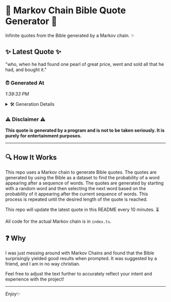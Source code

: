 # 📖 Markov Chain Bible Quote Generator 📖

Infinite quotes from the Bible generated by a Markov chain. ✨

## ✨ Latest Quote ✨
"who, when he had found one pearl of great price, went and sold all that he had, and bought it."

### ⏰ Generated At
*1:39:33 PM*

<details>
    <summary>🛠️ Generation Details</summary>
    <p>
        <strong>🌱 Seed:</strong> who,<br>
        <strong>🔄 Iterations:</strong> 19<br>
        <strong>📜 Context History:</strong><br>[ who, ]: when<br>[ who,, when ]: he<br>[ who,, when, he ]: had<br>[ who,, when, he, had ]: found<br>[ who,, when, he, had, found ]: one<br>[ who,, when, he, had, found, one ]: pearl<br>[ when, he, had, found, one, pearl ]: of<br>[ he, had, found, one, pearl, of ]: great<br>[ had, found, one, pearl, of, great ]: price,<br>[ found, one, pearl, of, great, price, ]: went<br>[ one, pearl, of, great, price,, went ]: and<br>[ pearl, of, great, price,, went, and ]: sold<br>[ of, great, price,, went, and, sold ]: all<br>[ great, price,, went, and, sold, all ]: that<br>[ price,, went, and, sold, all, that ]: he<br>[ went, and, sold, all, that, he ]: had,<br>[ and, sold, all, that, he, had, ]: and<br>[ sold, all, that, he, had,, and ]: bought<br>[ all, that, he, had,, and, bought ]: it.<br>
    </p>
</details>

### ⚠️ Disclaimer ⚠️
**This quote is generated by a program and is not to be taken seriously. It is purely for entertainment purposes.**

---

## 🔍 How It Works

This repo uses a Markov chain to generate Bible quotes. The quotes are generated by using the Bible as a dataset to find the probability of a word appearing after a sequence of words. The quotes are generated by starting with a random word and then selecting the next word based on the probability of it appearing after the current sequence of words. This process is repeated until the desired length of the quote is reached.

This repo will update the latest quote in this README every 10 minutes. ⏳

All code for the actual Markov chain is in `index.ts`.

## ❓ Why

I was just messing around with Markov Chains and found that the Bible surprisingly yielded good results when prompted. 
It was suggested by a friend, and I am in no way christian.

Feel free to adjust the text further to accurately reflect your intent and experience with the project!

---

*Enjoy*✨
